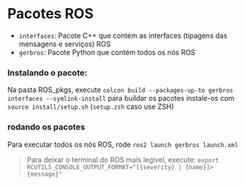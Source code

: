 # Pacotes ROS

- `interfaces`: Pacote C++ que contém as interfaces (tipagens das mensagens e serviços) ROS
- `gerbros`: Pacote Python que contém todos os nós ROS

### Instalando o pacote:
Na pasta ROS_pkgs, execute `colcon build --packages-up-to gerbros interfaces --symlink-install` para buildar os pacotes
instale-os com `source install/setup.sh` (`setup.zsh` caso use ZSH)

### rodando os pacotes
Para executar todos os nós ROS, rode `ros2 launch gerbros launch.xml`

> Para deixar o terminal do ROS mais legível, execute: `export RCUTILS_CONSOLE_OUTPUT_FORMAT="[{severity} | {name}]>  {message}"`